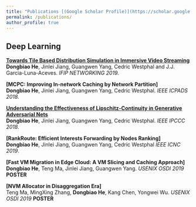 ```yaml
---
title: "Publications [(Google Scholar Profile)](https://scholar.google.com.hk/citations?user=Z5kvZbEAAAAJ&hl=en)"
permalink: /publications/
author_profile: true
---
```


## Deep Learning

<b>[Towards Tile Based Distribution Simulation in Immersive Video Streaming]((https://herbdb.github.io/herbthu.github.io/publication/2017-10-01-paper-title-number-3))</b> <br>
<b>Dongbiao He</b>, Jinlei Jiang, Guangwen Yang, Cedric Westphal and J.J. Garcia-Luna-Aceves.
<i>IFIP NETWORKING 2019.</i>

<b>[MCPC: Improving In-network Caching by Network Partition]</b> <br>
<b>Dongbiao He</b>, Jinlei Jiang, Guangwen Yang, Cedric Westphal. <i>IEEE ICPADS 2018.</i>

<b>[Understanding the Effectiveness of Lipschitz-Continuity in Generative Adversarial Nets](http://lantaoyu.com/publications/GanGradient)</b> <br>
<b>Dongbiao He</b>, Jinlei Jiang, Guangwen Yang, Cedric Westphal.
<i>IEEE IPCCC 2018.</i>

<b>[RankRoute: Efficient Interests Forwarding by Nodes Ranking]</b> <br>
<b>Dongbiao He</b>, Jinlei Jiang, Guangwen Yang, Cedric Westphal
<i>IEEE ICNC 2019</i>. 

<b>[Fast VM Migration in Edge Cloud: A VM Slicing and Caching Approach]</b><br>
<b>Dongbiao He</b>, Teng Ma, Jinlei Jiang, Guangwen Yang.
<i>USENIX OSDI 2019</i> <b>POSTER</b> 

<b>[NVM Allocator in Disaggregation Era]</b><br>
Teng Ma, MingXing Zhang, <b>Dongbiao He</b>, Kang Chen, Yongwei Wu.
<i>USENIX OSDI 2019</i> <b>POSTER</b> 


